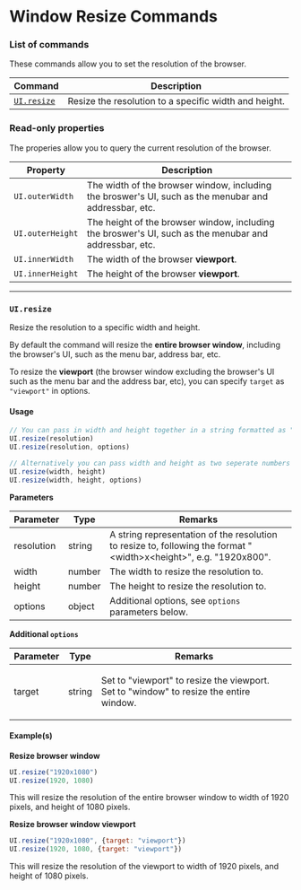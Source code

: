 # Window Resize Commands

### List of commands <a href="#list-of-commands" id="list-of-commands"></a>

These commands allow you to set the resolution of the browser.

| Command                                                                          | Description                                           |
| -------------------------------------------------------------------------------- | ----------------------------------------------------- |
| [`UI.resize`](https://docs.uilicious.com/scripting/window\_resize.html#uiresize) | Resize the resolution to a specific width and height. |

### Read-only properties <a href="#read-only-properties" id="read-only-properties"></a>

The properies allow you to query the current resolution of the browser.

| Property         | Description                                                                                            |
| ---------------- | ------------------------------------------------------------------------------------------------------ |
| `UI.outerWidth`  | The width of the browser window, including the broswer's UI, such as the menubar and addressbar, etc.  |
| `UI.outerHeight` | The height of the browser window, including the broswer's UI, such as the menubar and addressbar, etc. |
| `UI.innerWidth`  | The width of the browser **viewport**.                                                                 |
| `UI.innerHeight` | The height of the browser **viewport**.                                                                |

***

### `UI.resize` <a href="#uiresize" id="uiresize"></a>

Resize the resolution to a specific width and height.

By default the command will resize the **entire browser window**, including the browser's UI, such as the menu bar, address bar, etc.

To resize the **viewport** (the browser window excluding the browser's UI such as the menu bar and the address bar, etc), you can specify `target` as `"viewport"` in options.

#### Usage <a href="#usage" id="usage"></a>

```javascript
// You can pass in width and height together in a string formatted as "<width>x<height>"
UI.resize(resolution) 
UI.resize(resolution, options)

// Alternatively you can pass width and height as two seperate numbers
UI.resize(width, height)
UI.resize(width, height, options)
```

**Parameters**

| Parameter  | Type   | Remarks                                                                                                             |
| ---------- | ------ | ------------------------------------------------------------------------------------------------------------------- |
| resolution | string | A string representation of the resolution to resize to, following the format "\<width>x\<height>", e.g. "1920x800". |
| width      | number | The width to resize the resolution to.                                                                              |
| height     | number | The height to resize the resolution to.                                                                             |
| options    | object | Additional options, see `options` parameters below.                                                                 |

**Additional `options`**

| Parameter | Type   | Remarks                                                                                          |
| --------- | ------ | ------------------------------------------------------------------------------------------------ |
| target    | string | <p>Set to "viewport" to resize the viewport.<br>Set to "window" to resize the entire window.</p> |

#### Example(s) <a href="#examples" id="examples"></a>

**Resize browser window**

```javascript
UI.resize("1920x1080")
UI.resize(1920, 1080)
```

This will resize the resolution of the entire browser window to width of 1920 pixels, and height of 1080 pixels.

**Resize browser window viewport**

```javascript
UI.resize("1920x1080", {target: "viewport"})
UI.resize(1920, 1080, {target: "viewport"})
```

This will resize the resolution of the viewport to width of 1920 pixels, and height of 1080 pixels.
